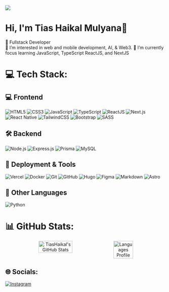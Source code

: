 <img src="https://user-images.githubusercontent.com/22107794/139580686-887df369-edb8-4bc8-b607-4fbf6d7e4866.gif" />

# Hi, I'm Tias Haikal Mulyana👋
💼 Fullstack Developer  
👀 I’m interested in web and mobile development, AI, & Web3. 
🌱 I’m currently focus learning JavaScript, TypeScript ReactJS, and NextJS


# 💻 Tech Stack:
  
## 💻 Frontend

![HTML5](https://img.shields.io/badge/html5-%23E34F26.svg?style=for-the-badge&logo=html5&logoColor=white)
![CSS3](https://img.shields.io/badge/css3-%231572B6.svg?style=for-the-badge&logo=css3&logoColor=white)
![JavaScript](https://img.shields.io/badge/javascript-%23323330.svg?style=for-the-badge&logo=javascript&logoColor=%23F7DF1E)
![TypeScript](https://img.shields.io/badge/typescript-%23007ACC.svg?style=for-the-badge&logo=typescript&logoColor=white)
![ReactJS](https://img.shields.io/badge/react-%2361DAFB.svg?style=for-the-badge&logo=react&logoColor=black)
![Next.js](https://img.shields.io/badge/next.js-%23000000.svg?style=for-the-badge&logo=next.js&logoColor=white)
![React Native](https://img.shields.io/badge/react_native-%2361DAFB.svg?style=for-the-badge&logo=react&logoColor=black)
![TailwindCSS](https://img.shields.io/badge/tailwindcss-%2338B2AC.svg?style=for-the-badge&logo=tailwind-css&logoColor=white)
![Bootstrap](https://img.shields.io/badge/bootstrap-%238511FA.svg?style=for-the-badge&logo=bootstrap&logoColor=white)
![SASS](https://img.shields.io/badge/SASS-hotpink.svg?style=for-the-badge&logo=SASS&logoColor=white)

## 🛠️ Backend

![Node.js](https://img.shields.io/badge/node.js-%2343853D.svg?style=for-the-badge&logo=node.js&logoColor=white)
![Express.js](https://img.shields.io/badge/express.js-%23404d59.svg?style=for-the-badge&logo=express&logoColor=white)
![Prisma](https://img.shields.io/badge/prisma-3982CE?style=for-the-badge&logo=prisma&logoColor=white)
![MySQL](https://img.shields.io/badge/mysql-%2300000f.svg?style=for-the-badge&logo=mysql&logoColor=white)

## 🚀 Deployment & Tools

![Vercel](https://img.shields.io/badge/vercel-%23000000.svg?style=for-the-badge&logo=vercel&logoColor=white)
![Docker](https://img.shields.io/badge/docker-%230db7ed.svg?style=for-the-badge&logo=docker&logoColor=white)
![Git](https://img.shields.io/badge/git-%23F05033.svg?style=for-the-badge&logo=git&logoColor=white)
![GitHub](https://img.shields.io/badge/github-%23121011.svg?style=for-the-badge&logo=github&logoColor=white)
![Hugo](https://img.shields.io/badge/Hugo-black.svg?style=for-the-badge&logo=Hugo)
![Figma](https://img.shields.io/badge/figma-%23F24E1E.svg?style=for-the-badge&logo=figma&logoColor=white)
![Markdown](https://img.shields.io/badge/markdown-%23000000.svg?style=for-the-badge&logo=markdown&logoColor=white)
![Astro](https://img.shields.io/badge/Astro-0A0A0A?style=for-the-badge&logo=astro&logoColor=FFFFFF)


## 🧪 Other Languages

![Python](https://img.shields.io/badge/python-3670A0?style=for-the-badge&logo=python&logoColor=ffdd54)


# 📊 GitHub Stats:
<!-- [![Afrandormd's GitHub stats](https://github-readme-stats.vercel.app/api?username=TiasHaikal&show_icons=true&theme=tokyonight)](https://github.com/anuraghazra/github-readme-stats) -->
<p align="center" style="display: flex; justify-content: center; gap: 10px;">
  <img src="https://github-readme-stats.vercel.app/api?username=afrandormdTiasHaikal&show_icons=true&theme=tokyonight" alt="TiasHaikal's GitHub Stats" width="46%"/>
  <img src="https://github-readme-stats.vercel.app/api/top-langs/?username=TiasHaikal&theme=tokyonight&hide_border=false&include_all_commits=false&count_private=false&layout=compact" alt="Languages Profile" width="35%" />
</p>

<!-- ![](https://github-readme-streak-stats.herokuapp.com/?user=TiasHaikal&theme=tokyonight&hide_border=false)<br/> -->

<!-- ![](https://github-profile-trophy.vercel.app/?username=TiasHaikal&theme=tokyonight&no-frame=false&no-bg=true&margin-w=4) -->

<!-- Proudly created with GPRM ( https://gprm.itsvg.in ) -->

## 🌐 Socials:
[![Instagram](https://img.shields.io/badge/Instagram-%23E4405F.svg?logo=Instagram&logoColor=white)]([https://instagram.com/rando.zip](https://www.instagram.com/tiashaikalmulyana_/))

